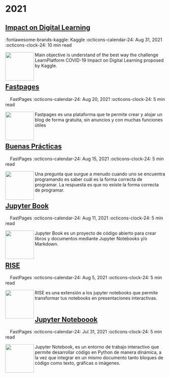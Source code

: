 # 2021

## [Impact on Digital Learning](https://www.kaggle.com/code/faamds/basic-analysis-impact-on-digital-learning)
:fontawesome-brands-kaggle: Kaggle
:octicons-calendar-24: Aug 31, 2021
:octicons-clock-24: 10 min read

[<img src="https://icon-library.com/images/icon-learning/icon-learning-16.jpg"  width="90" height="90" align="left">](https://www.kaggle.com/code/faamds/basic-analysis-impact-on-digital-learning)
Main objective is understand of the best way the challenge LearnPlatform COVID-19 Impact on Digital Learning proposed by Kaggle.
 <br>
 <br>

## [Fastpages](https://fralfaro.github.io/ds_blog/jupyter/2021/08/20/fastpages.html)
[<img src="https://raw.githubusercontent.com/fastai/fastpages/master/images/favicon.ico"  width="12" height="12" align="left">](https://fralfaro.github.io/ds_blog/jupyter/2021/08/20/fastpages.html)
FastPages
:octicons-calendar-24: Aug 20, 2021
:octicons-clock-24: 5 min read

[<img src="https://raw.githubusercontent.com/fralfaro/ds_blog/master/images/fastpages.png"  width="90" height="90" align="left">](https://medium.com/@fralfaro/qu%C3%A9-es-el-test-driven-development-7d45160a5a5a)
Fastpages es una plataforma que te permite crear y alojar un blog de forma gratuita, sin anuncios y con muchas funciones útiles
 <br>
 <br>

## [Buenas Prácticas](https://fralfaro.github.io/ds_blog/pep8/documentation/tdd/2021/08/31/buenas_practicas.html)

[<img src="https://raw.githubusercontent.com/fastai/fastpages/master/images/favicon.ico"  width="12" height="12" align="left">](https://fralfaro.github.io/ds_blog/pep8/documentation/tdd/2021/08/31/buenas_practicas.html)
FastPages
:octicons-calendar-24: Aug 15, 2021
:octicons-clock-24: 5 min read

[<img src="https://upload.wikimedia.org/wikipedia/commons/thumb/0/0a/Python.svg/2048px-Python.svg.png"  width="90" height="90" align="left">](https://fralfaro.github.io/ds_blog/python/2022/03/16/polars.html)
Una pregunta que surgue a menudo cuando uno se encuentra programando es saber cuál es la forma correcta de programar. La respuesta es que no existe la forma correcta de programar.


## [Jupyter Book](https://fralfaro.github.io/ds_blog/jupyter/2021/08/11/jb.html)

[<img src="https://raw.githubusercontent.com/fastai/fastpages/master/images/favicon.ico"  width="12" height="12" align="left">](https://fralfaro.github.io/ds_blog/jupyter/2021/08/11/jb.html)
FastPages
:octicons-calendar-24: Aug 11, 2021
:octicons-clock-24: 5 min read

[<img src="https://raw.githubusercontent.com/fralfaro/ds_blog/master/images/jb.png"  width="90" height="90" align="left">](https://fralfaro.github.io/ds_blog/jupyter/2021/08/11/jb.html)
Jupyter Book es un proyecto de código abierto para crear libros y documentos mediante Jupyter Notebooks y/o Markdown.
 <br>
 <br>

## [RISE](https://fralfaro.github.io/ds_blog/jupyter/2021/08/05/rise.html)
[<img src="https://raw.githubusercontent.com/fastai/fastpages/master/images/favicon.ico"  width="12" height="12" align="left">](https://fralfaro.github.io/ds_blog/jupyter/2021/08/05/rise.html)
FastPages
:octicons-calendar-24:  Aug 5, 2021
:octicons-clock-24:  5 min read

[<img src="https://raw.githubusercontent.com/fralfaro/ds_blog/master/images/rise.png"  width="90" height="90" align="left">](https://fralfaro.github.io/ds_blog/jupyter/2021/08/05/rise.html)
RISE es una extensión a los jupyter notebooks que permite transformar tus notebooks en presentaciones interactivas.
 <br>
 <br>

## [Jupyter Noteboook](https://fralfaro.github.io/ds_blog/jupyter/2021/07/31/jupyter.html)
[<img src="https://raw.githubusercontent.com/fastai/fastpages/master/images/favicon.ico"  width="12" height="12" align="left">](https://fralfaro.github.io/ds_blog/jupyter/2021/07/31/jupyter.html)
FastPages
:octicons-calendar-24: Jul 31, 2021
:octicons-clock-24: 5 min read

[<img src="https://upload.wikimedia.org/wikipedia/commons/thumb/3/38/Jupyter_logo.svg/1200px-Jupyter_logo.svg.png"  width="90" height="90" align="left">](https://fralfaro.github.io/ds_blog/jupyter/2021/07/31/jupyter.html)
Jupyter Notebook, es un entorno de trabajo interactivo que permite desarrollar código en Python de manera dinámica, a la vez que integrar en un mismo documento tanto bloques de código como texto, gráficas o imágenes.



